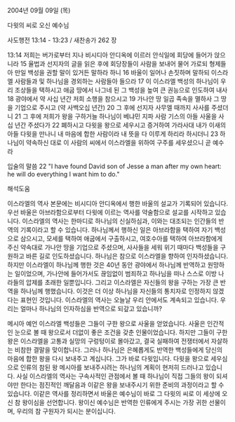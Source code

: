 2004년 09월 09일 (목)

다윗의 씨로 오신 예수님



사도행전 13:14 - 13:23 / 새찬송가 262 장


13:14 저희는 버가로부터 지나 비시디아 안디옥에 이르러 안식일에 회당에 들어가 앉으니라 15 율법과 선지자의 글을 읽은 후에 회당장들이 사람을 보내어 물어 가로되 형제들아 만일 백성을 권할 말이 있거든 말하라 하니 16 바울이 일어나 손짓하며 말하되 이스라엘 사람들과 및 하나님을 경외하는 사람들아 들으라 17 이 이스라엘 백성의 하나님이 우리 조상들을 택하시고 애굽 땅에서 나그네 된 그 백성을 높여 큰 권능으로 인도하여 내사 18 광야에서 약 사십 년간 저희 소행을 참으시고 19 가나안 땅 일곱 족속을 멸하사 그 땅을 기업으로 주시고 (약 사백오십 년간) 20 그 후에 선지자 사무엘 때까지 사사를 주셨더니 21 그 후에 저희가 왕을 구하거늘 하나님이 베냐민 지파 사람 기스의 아들 사울을 사십 년간 주셨다가 22 폐하시고 다윗을 왕으로 세우시고 증거하여 가라사대 내가 이새의 아들 다윗을 만나니 내 마음에 합한 사람이라 내 뜻을 다 이루게 하리라 하시더니 23 하나님이 약속하신 대로 이 사람의 씨에서 이스라엘을 위하여 구주를 세우셨으니 곧 예수라

입술의 말씀
22 "I have found David son of Jesse a man after my own heart: he will do everything I want him to do."

해석도움





이스라엘의 역사
본문에는 비시디아 안디옥에서 행한 바울의 설교가 기록되어 있습니다. 우선 바울은 아브라함으로부터 다윗에 이르는 역사를 약술함으로 설교를 시작하고 있습니다. 이스라엘의 역사는 한마디로 하나님의 신실하심과, 이와는 대조되는 인간들의 반역의 기록이라고 할 수 있습니다. 하나님께서 행하신 일은 아브라함을 택하여 자기 백성으로 삼으시고, 모세를 택하여 애굽에서 구출하시고, 여호수아를 택하여 아브라함에게 주신 약속대로 가나안 땅을 기업으로 주셨으며, 사사들을 세워 위기 때마다 백성들을 구원하고 바른 길로 인도하셨습니다. 하나님은 참으로 이스라엘을 향하여 인자하셨습니다. 하지만 이스라엘이 하나님께 행한 것은 40년 동안 광야에서 하나님께 반역하고 원망하는 일이었으며, 가나안에 들어가서도 끊임없이 범죄하고 하나님을 떠나 스스로 이방 나라들의 압제를 초래한 일뿐입니다. 그리고 이스라엘은 자신들의 왕을 구하는 가장 큰 반역을 하나님께 행했습니다. 이것은 더 이상 하나님을 자신들의 통치자로 인정하지 않겠다는 표현인 것입니다. 이스라엘의 역사는 오늘날 우리 안에서도 계속되고 있습니다. 우리는 얼마나 하나님의 인자하심을 반역으로 되갚고 있습니까?  

메시아 예언
이스라엘 백성들은 그들이 구한 왕으로 사울을 얻었습니다. 사울은 인간적인 눈으로 볼 때 왕으로서 더없이 좋은 조건을 갖춘 인물이었습니다. 하지만 그들이 구한 왕은 이스라엘을 고통과 실망의 구렁텅이로 몰아갔고, 결국 실패하여 전쟁터에서 자살하는 비참한 결말을 맞이합니다. 그러나 하나님은 은혜롭게도 반역한 백성들에게 당신의 마음에 합한 왕을 다시 보내주고 계십니다. 그가 바로 다윗입니다. 다윗을 왕으로 세우심으로 인류의 참된 왕 메시아를 보내주시려는 하나님의 계획이 현저히 드러나고 있습니다. 사실 이스라엘의 역사는 구속사적인 관점에서 볼 때 하나님이 직접 그들의 왕이 되셔야만 한다는 점진적인 깨달음과 이같은 왕을 보내주시기 위한 준비의 과정이라고 할 수 있습니다. 이같은 역사를 정리하면서 바울은 예수님이 바로 그 다윗의 씨로 이 세상에 오신 참 왕이심을 선언합니다. 왕이신 예수님은 반역한 인류에게 주시는 가장 귀한 선물이며, 우리의 참 구원자가 되시는 분이십니다.